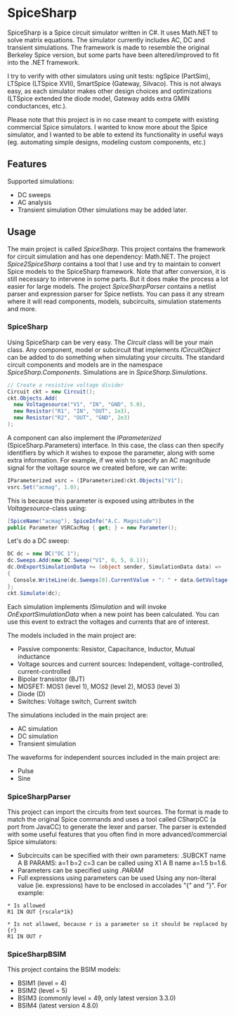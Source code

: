 # SpiceSharp
SpiceSharp is a Spice circuit simulator written in C#. It uses Math.NET to solve matrix equations. The simulator currently includes AC, DC and transient simulations. The framework is made to resemble the original Berkeley Spice version, but some parts have been altered/improved to fit into the .NET framework.

I try to verify with other simulators using unit tests: ngSpice (PartSim), LTSpice (LTSpice XVII), SmartSpice (Gateway, Silvaco). This is not always easy, as each simulator makes other design choices and optimizations (LTSpice extended the diode model, Gateway adds extra GMIN conductances, etc.).

Please note that this project is in no case meant to compete with existing commercial Spice simulators. I wanted to know more about the  Spice simulator, and I wanted to be able to extend its functionality in useful ways (eg. automating simple designs, modeling custom components, etc.)

## Features
Supported simulations:
- DC sweeps
- AC analysis
- Transient simulation
Other simulations may be added later.

## Usage
The main project is called *SpiceSharp*. This project contains the framework for circuit simulation and has one dependency: Math.NET.
The project *Spice2SpiceSharp* contains a tool that I use and try to maintain to convert Spice models to the SpiceSharp framework. Note that after conversion, it is still necessary to intervene in some parts. But it does make the process a lot easier for large models.
The project *SpiceSharpParser* contains a netlist parser and expression parser for Spice netlists. You can pass it any stream where it will read components, models, subcircuits, simulation statements and more.

### SpiceSharp
Using SpiceSharp can be very easy. The *Circuit* class will be your main class. Any component, model or subcircuit that implements *ICircuitObject* can be added to do something when simulating your circuits.
The standard circuit components and models are in the namespace *SpiceSharp.Components*. Simulations are in *SpiceSharp.Simulations*.
```C#
// Create a resistive voltage divider
Circuit ckt = new Circuit();
ckt.Objects.Add(
  new Voltagesource("V1", "IN", "GND", 5.0),
  new Resistor("R1", "IN", "OUT", 1e3),
  new Resistor("R2", "OUT", "GND", 2e3)
);
```

A component can also implement the *IParameterized* (SpiceSharp.Parameters) interface. In this case, the class can then specify identifiers by which it wishes to expose the parameter, along with some extra information. For example, if we wish to specify an AC magnitude signal for the voltage source we created before, we can write:
```C#
IParameterized vsrc = (IParameterized)ckt.Objects["V1"];
vsrc.Set("acmag", 1.0);
```
This is because this parameter is exposed using attributes in the *Voltagesource*-class using:
```C#
[SpiceName("acmag"), SpiceInfo("A.C. Magnitude")]
public Parameter VSRCacMag { get; } = new Parameter();
```

Let's do a DC sweep:
```C#
DC dc = new DC("DC 1");
dc.Sweeps.Add(new DC.Sweep("V1", 0, 5, 0.1));
dc.OnExportSimulationData += (object sender, SimulationData data) =>
{
  Console.WriteLine(dc.Sweeps[0].CurrentValue + ": " + data.GetVoltage("OUT"));
};
ckt.Simulate(dc);
```
Each simulation implements *ISimulation* and will invoke *OnExportSimulationData* when a new point has been calculated. You can use this event to extract the voltages and currents that are of interest.

The models included in the main project are:
- Passive components: Resistor, Capacitance, Inductor, Mutual inductance
- Voltage sources and current sources: Independent, voltage-controlled, current-controlled
- Bipolar transistor (BJT)
- MOSFET: MOS1 (level 1), MOS2 (level 2), MOS3 (level 3)
- Diode (D)
- Switches: Voltage switch, Current switch

The simulations included in the main project are:
- AC simulation
- DC simulation
- Transient simulation

The waveforms for independent sources included in the main project are:
- Pulse
- Sine

### SpiceSharpParser
This project can import the circuits from text sources. The format is made to match the original Spice commands and uses a tool called CSharpCC (a port from JavaCC) to generate the lexer and parser.
The parser is extended with some useful features that you often find in more advanced/commercial Spice simulators:
- Subcircuits can be specified with their own parameters: .SUBCKT name A B PARAMS: a=1 b=2 c=3 can be called using X1 A B name a=1.5 b=1.6.
- Parameters can be specified using *.PARAM*
- Full expressions using parameters can be used
Using any non-literal value (ie. expressions) have to be enclosed in accolades "{" and "}". For example:
```
* Is allowed
R1 IN OUT {rscale*1k}

* Is not allowed, because r is a parameter so it should be replaced by {r}
R1 IN OUT r
```

### SpiceSharpBSIM
This project contains the BSIM models:
- BSIM1 (level = 4)
- BSIM2 (level = 5)
- BSIM3 (commonly level = 49, only latest version 3.3.0)
- BSIM4 (latest version 4.8.0)
